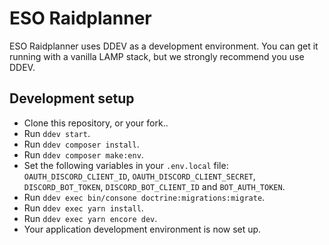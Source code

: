 # ESO Raidplanner

ESO Raidplanner uses DDEV as a development environment. You can get it running with a vanilla LAMP stack, but we strongly recommend you use DDEV.

## Development setup

* Clone this repository, or your fork..
* Run `ddev start`.
* Run `ddev composer install`.
* Run `ddev composer make:env`.
* Set the following variables in your `.env.local` file: `OAUTH_DISCORD_CLIENT_ID`, `OAUTH_DISCORD_CLIENT_SECRET`, `DISCORD_BOT_TOKEN`, `DISCORD_BOT_CLIENT_ID` and `BOT_AUTH_TOKEN`.
* Run `ddev exec bin/consone doctrine:migrations:migrate`.
* Run `ddev exec yarn install`.
* Run `ddev exec yarn encore dev`.
* Your application development environment is now set up.